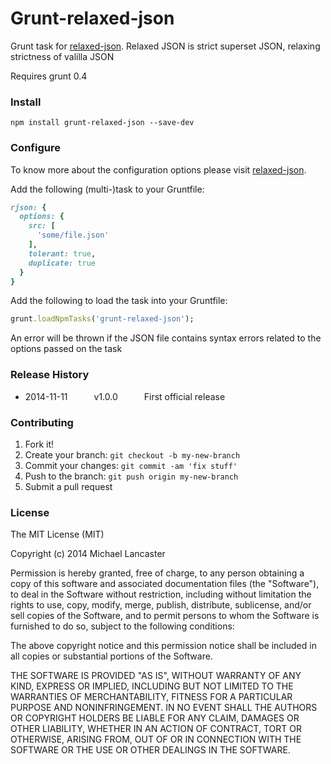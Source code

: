 Grunt-relaxed-json
==============

Grunt task for [relaxed-json](https://github.com/phadej/relaxed-json).
Relaxed JSON is strict superset JSON, relaxing strictness of valilla JSON

Requires grunt 0.4

### Install

    npm install grunt-relaxed-json --save-dev

### Configure

To know more about the configuration options please visit [relaxed-json](https://github.com/phadej/relaxed-json).

Add the following (multi-)task to your Gruntfile:

```ruby
rjson: {
  options: {
    src: [
      'some/file.json'
    ],
    tolerant: true,
    duplicate: true
  }
}
```

Add the following to load the task into your Gruntfile:

```ruby
grunt.loadNpmTasks('grunt-relaxed-json');
```

An error will be thrown if the JSON file contains syntax errors related to the options passed on the task

### Release History

* 2014-11-11   v1.0.0   First official release

### Contributing
 
1. Fork it!
2. Create your branch: `git checkout -b my-new-branch`
3. Commit your changes: `git commit -am 'fix stuff'`
4. Push to the branch: `git push origin my-new-branch`
5. Submit a pull request


### License

The MIT License (MIT)

Copyright (c) 2014 Michael Lancaster

Permission is hereby granted, free of charge, to any person obtaining a copy
of this software and associated documentation files (the "Software"), to deal
in the Software without restriction, including without limitation the rights
to use, copy, modify, merge, publish, distribute, sublicense, and/or sell
copies of the Software, and to permit persons to whom the Software is
furnished to do so, subject to the following conditions:

The above copyright notice and this permission notice shall be included in all
copies or substantial portions of the Software.

THE SOFTWARE IS PROVIDED "AS IS", WITHOUT WARRANTY OF ANY KIND, EXPRESS OR
IMPLIED, INCLUDING BUT NOT LIMITED TO THE WARRANTIES OF MERCHANTABILITY,
FITNESS FOR A PARTICULAR PURPOSE AND NONINFRINGEMENT. IN NO EVENT SHALL THE
AUTHORS OR COPYRIGHT HOLDERS BE LIABLE FOR ANY CLAIM, DAMAGES OR OTHER
LIABILITY, WHETHER IN AN ACTION OF CONTRACT, TORT OR OTHERWISE, ARISING FROM,
OUT OF OR IN CONNECTION WITH THE SOFTWARE OR THE USE OR OTHER DEALINGS IN THE
SOFTWARE.
